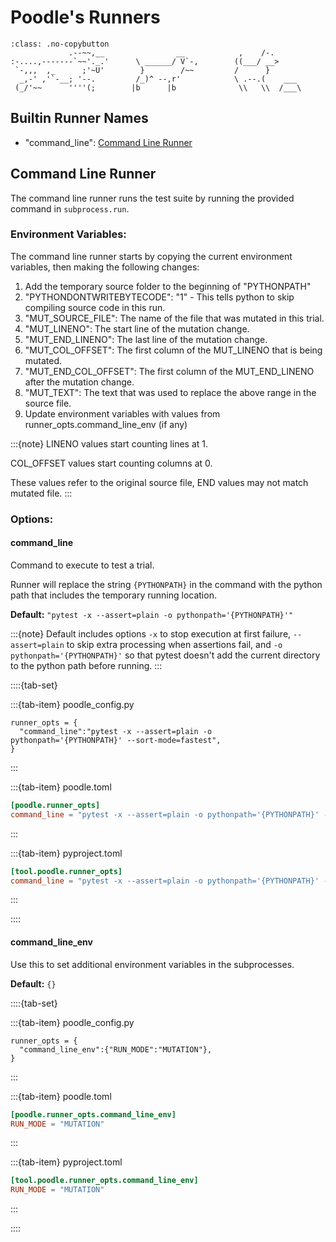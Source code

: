 # Poodle's Runners

```{code-block} text
:class: .no-copybutton
             .--~~,__                __            ,    /-.
:-....,-------`~~'._.'      \ ______/ V`-,        ((___/ __>
 `-,,,  ,_      ;'~U'        }        /~~         /      }
  _,-' ,'`-__; '--.         /_)^ --,r'            \ .--.(    ___
 (_/'~~      ''''(;        |b      |b              \\   \\  /___\
 ```

## Builtin Runner Names

* "command_line": [Command Line Runner](#command-line-runner)

## Command Line Runner

The command line runner runs the test suite by running the provided command in `subprocess.run`.

### Environment Variables:

The command line runner starts by copying the current environment variables, then making the following changes:
1. Add the temporary source folder to the beginning of "PYTHONPATH"
1. "PYTHONDONTWRITEBYTECODE": "1" - This tells python to skip compiling source code in this run.
1. "MUT_SOURCE_FILE": The name of the file that was mutated in this trial.
1. "MUT_LINENO": The start line of the mutation change.
1. "MUT_END_LINENO": The last line of the mutation change.
1. "MUT_COL_OFFSET": The first column of the MUT_LINENO that is being mutated.
1. "MUT_END_COL_OFFSET": The first column of the MUT_END_LINENO after the mutation change.
1. "MUT_TEXT": The text that was used to replace the above range in the source file.
1. Update environment variables with values from runner_opts.command_line_env (if any)

:::{note}
LINENO values start counting lines at 1.

COL_OFFSET values start counting columns at 0.

These values refer to the original source file, END values may not match mutated file.
:::

### Options:

#### command_line

Command to execute to test a trial.

Runner will replace the string `{PYTHONPATH}` in the command with the python path that includes the temporary running location.


**Default:** `"pytest -x --assert=plain -o pythonpath='{PYTHONPATH}'"`

:::{note}
Default includes options `-x` to stop execution at first failure, `--assert=plain` to skip extra processing when assertions fail, and `-o pythonpath='{PYTHONPATH}'` so that pytest doesn't add the current directory to the python path before running.
:::


::::{tab-set}

:::{tab-item} poodle_config.py
```python3
runner_opts = {
  "command_line":"pytest -x --assert=plain -o pythonpath='{PYTHONPATH}' --sort-mode=fastest",
}
```
:::

:::{tab-item} poodle.toml
```toml
[poodle.runner_opts]
command_line = "pytest -x --assert=plain -o pythonpath='{PYTHONPATH}' --sort-mode=fastest"
```
:::

:::{tab-item} pyproject.toml
```toml
[tool.poodle.runner_opts]
command_line = "pytest -x --assert=plain -o pythonpath='{PYTHONPATH}' --sort-mode=fastest"
```
:::

::::

#### command_line_env

Use this to set additional environment variables in the subprocesses.

**Default:** `{}`

::::{tab-set}

:::{tab-item} poodle_config.py
```python3
runner_opts = {
  "command_line_env":{"RUN_MODE":"MUTATION"},
}
```
:::

:::{tab-item} poodle.toml
```toml
[poodle.runner_opts.command_line_env]
RUN_MODE = "MUTATION"
```
:::

:::{tab-item} pyproject.toml
```toml
[tool.poodle.runner_opts.command_line_env]
RUN_MODE = "MUTATION"
```
:::

::::
